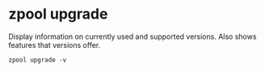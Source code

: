 # zpool upgrade

Display information on currently used and supported versions.
Also shows features that versions offer.

	zpool upgrade -v
